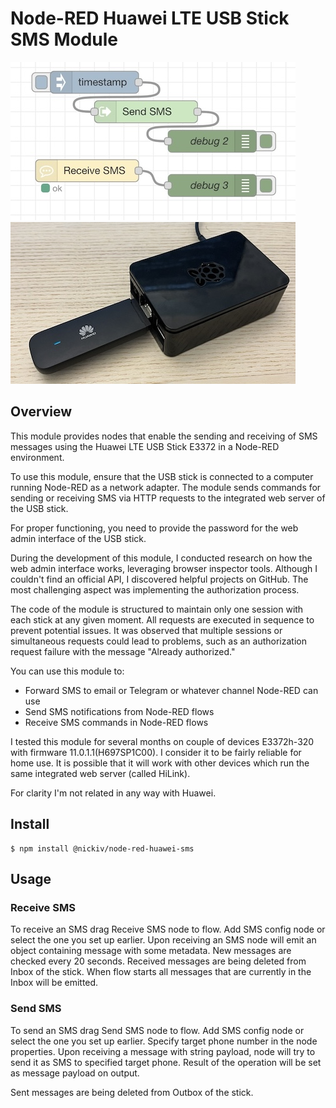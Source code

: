 # Node-RED Huawei LTE USB Stick SMS Module

![image of example flow](./examples/flow-screenshot.jpg) ![image of Huawei LTE USB Stick](./examples/h3372-raspi.jpg)

## Overview

This module provides nodes that enable the sending and receiving of SMS messages using the Huawei LTE USB Stick E3372 in a Node-RED environment.

To use this module, ensure that the USB stick is connected to a computer running Node-RED as a network adapter. The module sends commands for sending or receiving SMS via HTTP requests to the integrated web server of the USB stick.

For proper functioning, you need to provide the password for the web admin interface of the USB stick.

During the development of this module, I conducted research on how the web admin interface works, leveraging browser inspector tools. Although I couldn't find an official API, I discovered helpful projects on GitHub. The most challenging aspect was implementing the authorization process.

The code of the module is structured to maintain only one session with each stick at any given moment. All requests are executed in sequence to prevent potential issues. It was observed that multiple sessions or simultaneous requests could lead to problems, such as an authorization request failure with the message "Already authorized."

You can use this module to:

- Forward SMS to email or Telegram or whatever channel Node-RED can use
- Send SMS notifications from Node-RED flows
- Receive SMS commands in Node-RED flows

I tested this module for several months on couple of devices E3372h-320 with firmware 11.0.1.1(H697SP1C00). I consider it to be fairly reliable for home use. It is possible that it will work with other devices which run the same integrated web server (called HiLink).

For clarity I'm not related in any way with Huawei.


## Install

```
$ npm install @nickiv/node-red-huawei-sms
```

## Usage

### Receive SMS

To receive an SMS drag Receive SMS node to flow. Add SMS config node or select the one you set up earlier. Upon receiving an SMS node will emit an object containing message with some metadata. New messages are checked every 20 seconds. Received messages are being deleted from Inbox of the stick. When flow starts all messages that are currently in the Inbox will be emitted.

### Send SMS

To send an SMS drag Send SMS node to flow. Add SMS config node or select the one you set up earlier. Specify target phone number in the node properties. Upon receiving a message with string payload, node will try to send it as SMS to specified target phone. Result of the operation will be set as message payload on output.

Sent messages are being deleted from Outbox of the stick.